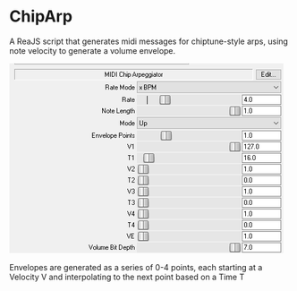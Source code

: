 # ChipArp
A ReaJS script that generates midi messages for chiptune-style arps, using note velocity to generate a volume envelope.

![image](image.png)

Envelopes are generated as a series of 0-4 points, each starting at a Velocity V and interpolating to the next point based on a Time T

